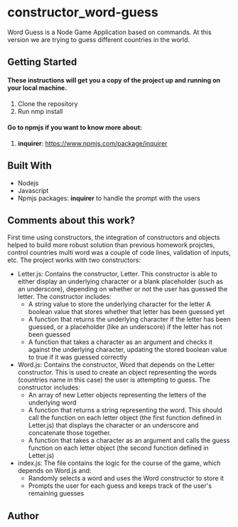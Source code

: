 # constructor_word-guess

Word Guess is a Node Game Application based on commands. 
At this version we are trying to guess different countries in the world.

## Getting Started
#### These instructions will get you a copy of the project up and running on your local machine.
1. Clone the repository
2. Run nmp install 
#### Go to npmjs if you want to know more about:
1. **inquirer**: https://www.npmjs.com/package/inquirer
## Built With
- Nodejs
- Javascript
- Npmjs packages: **inquirer** to handle the prompt with the users
## Comments about this work?
First time using constructors, the integration of constructors and objects helped to build more robust solution than previous homework projctes, control countries multi word was a couple of code lines, validation of inputs, etc. The project works with two constructors:
- Letter.js: Contains the constructor, Letter. This constructor is  able to either display an underlying character or a blank placeholder (such as an underscore), depending on whether or not the user has guessed the letter. The constructor includes:
    - A string value to store the underlying character for the letter
    A boolean value that stores whether that letter has been guessed yet
    - A function that returns the underlying character if the letter has been guessed, or a placeholder (like an underscore) if the letter has not been guessed
    - A function that takes a character as an argument and checks it against the underlying character, updating the stored boolean value to true if it was guessed correctly
- Word.js: Contains the constructor, Word that depends on the Letter constructor. This is used to create an object representing the words (countries name in this case) the user is attempting to guess. The constructor includes:
    - An array of new Letter objects representing the letters of the underlying word
    - A function that returns a string representing the word. This should call the function on each letter object (the first function defined in Letter.js) that displays the character or an underscore and concatenate those together.
    - A function that takes a character as an argument and calls the guess function on each letter object (the second function defined in Letter.js)
- index.js: The file contains the logic for the course of the game, which depends on Word.js and:
    - Randomly selects a word and uses the Word constructor to store it
    - Prompts the user for each guess and keeps track of the user's remaining guesses
## Author
